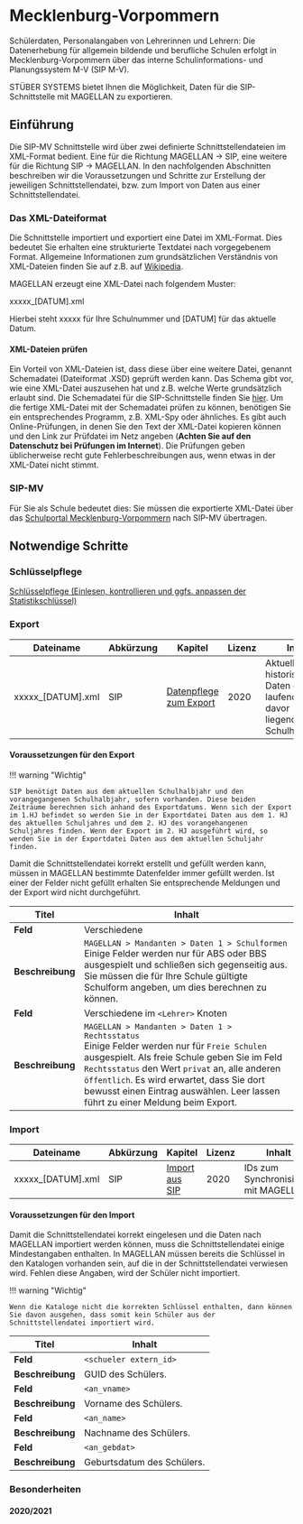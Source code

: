 # Mecklenburg-Vorpommern

Schülerdaten, Personalangaben von Lehrerinnen und Lehrern: Die Datenerhebung für allgemein bildende und berufliche Schulen erfolgt in Mecklenburg-Vorpommern über das interne Schulinformations- und Planungssystem M-V (SIP M-V).

STÜBER SYSTEMS bietet Ihnen die Möglichkeit, Daten für die SIP-Schnittstelle mit MAGELLAN zu exportieren.

## Einführung

Die SIP-MV Schnittstelle wird über zwei definierte Schnittstellendateien im XML-Format bedient. Eine für die Richtung MAGELLAN -> SIP, eine weitere für die Richtung SIP -> MAGELLAN.
In den nachfolgenden Abschnitten beschreiben wir die Voraussetzungen und Schritte zur Erstellung der jeweiligen Schnittstellendatei, bzw. zum Import von Daten aus einer Schnittstellendatei.

### Das XML-Dateiformat

Die Schnittstelle importiert und exportiert eine Datei im XML-Format. Dies bedeutet Sie erhalten eine strukturierte Textdatei nach vorgegebenem Format.
Allgemeine Informationen zum grundsätzlichen Verständnis von XML-Dateien finden Sie auf z.B. auf [Wikipedia](https://de.wikipedia.org/wiki/Extensible_Markup_Language).

MAGELLAN erzeugt eine XML-Datei nach folgendem Muster:

xxxxx_[DATUM].xml

Hierbei steht xxxxx für Ihre Schulnummer und [DATUM] für das aktuelle Datum.

#### XML-Dateien prüfen

Ein Vorteil von XML-Dateien ist, dass diese über eine weitere Datei, genannt Schemadatei (Dateiformat .XSD) geprüft werden kann. Das Schema gibt vor, wie eine XML-Datei auszusehen hat und z.B. welche Werte grundsätzlich erlaubt sind. Die Schemadatei für die SIP-Schnittstelle finden Sie [hier](https://download.stueber.de/bin/de/magellan/v7/files/SipSchuleTransfer.xsd).
Um die fertige XML-Datei mit der Schemadatei prüfen zu können, benötigen Sie ein entsprechendes Programm, z.B. XML-Spy oder ähnliches. Es gibt auch Online-Prüfungen, in denen Sie den Text der XML-Datei kopieren können und den Link zur Prüfdatei im Netz angeben (**Achten Sie auf den Datenschutz bei Prüfungen im Internet**). Die Prüfungen geben üblicherweise recht gute Fehlerbeschreibungen aus, wenn etwas in der XML-Datei nicht stimmt.

### SIP-MV

Für Sie als Schule bedeutet dies: Sie müssen die exportierte XML-Datei über das [Schulportal Mecklenburg-Vorpommern](https://portal.schule-mv.de) nach SIP-MV übertragen.

## Notwendige Schritte

### Schlüsselpflege

[Schlüsselpflege (Einlesen, kontrollieren und ggfs. anpassen der Statistikschlüssel)](schluessel.md)

### Export

Dateiname         | Abkürzung | Kapitel                                 | Lizenz | Inhalt
----------------- | --------- | --------------------------------------- | ------ | ------
xxxxx_[DATUM].xml | SIP       | [Datenpflege zum Export](export_sip.md) | 2020   | Aktuelle und historische Daten des laufenden und davor liegenden Schulhalbjahres

#### Voraussetzungen für den Export

!!! warning "Wichtig"

    SIP benötigt Daten aus dem aktuellen Schulhalbjahr und den vorangegangenen Schulhalbjahr, sofern vorhanden. Diese beiden Zeiträume berechnen sich anhand des Exportdatums. Wenn sich der Export im 1.HJ befindet so werden Sie in der Exportdatei Daten aus dem 1. HJ des aktuellen Schuljahres und dem 2. HJ des vorangehangenen Schuljahres finden. Wenn der Export im 2. HJ ausgeführt wird, so werden Sie in der Exportdatei Daten aus dem aktuellen Schuljahr finden.

Damit die Schnittstellendatei korrekt erstellt und gefüllt werden kann, müssen in MAGELLAN bestimmte Datenfelder immer gefüllt werden. Ist einer der Felder nicht gefüllt erhalten Sie entsprechende Meldungen und der Export wird nicht durchgeführt.

Titel            | Inhalt
---------------- | ------
**Feld**         | Verschiedene
**Beschreibung** |  `MAGELLAN > Mandanten > Daten 1 > Schulformen`<br/>Einige Felder werden nur für ABS oder BBS ausgespielt und schließen sich gegenseitig aus. Sie müssen die für Ihre Schule gültigte Schulform angeben, um dies berechnen zu können.
**Feld**         | Verschiedene im `<Lehrer>` Knoten
**Beschreibung** |  `MAGELLAN > Mandanten > Daten 1 > Rechtsstatus`<br/>Einige Felder werden nur für `Freie Schulen` ausgespielt. Als freie Schule geben Sie im Feld `Rechtsstatus` den Wert `privat` an, alle anderen `öffentlich`. Es wird erwartet, dass Sie dort bewusst einen Eintrag auswählen. Leer lassen führt zu einer Meldung beim Export.

### Import

Dateiname         | Abkürzung | Kapitel                                 | Lizenz | Inhalt
----------------- | --------- | --------------------------------------- | ------ | ------
xxxxx_[DATUM].xml | SIP       | [Import aus SIP](import_sip.md)         | 2020   | IDs zum Synchronisieren mit MAGELLAN

#### Voraussetzungen für den Import

Damit die Schnittstellendatei korrekt eingelesen und die Daten nach MAGELLAN importiert werden können, muss die Schnittstellendatei einige Mindestangaben enthalten.
In MAGELLAN müssen bereits die Schlüssel in den Katalogen vorhanden sein, auf die in der Schnittstellendatei verwiesen wird.
Fehlen diese Angaben, wird der Schüler nicht importiert.

!!! warning "Wichtig"

    Wenn die Kataloge nicht die korrekten Schlüssel enthalten, dann können Sie davon ausgehen, dass somit kein Schüler aus der Schnittstellendatei importiert wird.

Titel            | Inhalt
---------------- | ------
**Feld**         | `<schueler extern_id>`
**Beschreibung** | GUID des Schülers.
**Feld**         | `<an_vname>`
**Beschreibung** | Vorname des Schülers.
**Feld**         | `<an_name>`
**Beschreibung** | Nachname des Schülers.
**Feld**         | `<an_gebdat>`
**Beschreibung** | Geburtsdatum des Schülers.

### Besonderheiten

#### 2020/2021

